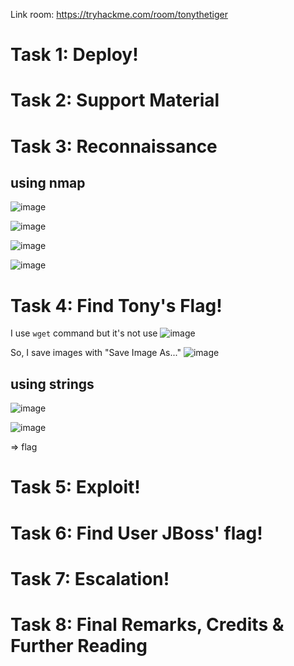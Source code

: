 Link room: https://tryhackme.com/room/tonythetiger
# Task 1: Deploy!
# Task 2: Support Material
# Task 3: Reconnaissance
## using nmap
![image](https://github.com/nguyenngocdung18/tryhackme/assets/134156226/3715d31f-c61b-4f3f-b183-c2d950168c3a)

![image](https://github.com/nguyenngocdung18/tryhackme/assets/134156226/41cee599-b4bd-4a4e-bedc-7dab6273c00f)

![image](https://github.com/nguyenngocdung18/tryhackme/assets/134156226/8526ca9c-9fcd-43aa-9172-f5ff2f708d74)

![image](https://github.com/nguyenngocdung18/tryhackme/assets/134156226/a8461c1d-9024-4e7a-b098-319052d9ae02)

# Task 4: Find Tony's Flag!
I use ```wget``` command but it's not use
![image](https://github.com/nguyenngocdung18/tryhackme/assets/134156226/3aff8cb2-a875-46dc-b8bd-ccfd27a686bd)

So, I save images with "Save Image As..."
![image](https://github.com/nguyenngocdung18/tryhackme/assets/134156226/0476d639-1b79-45b1-ad32-2fadb6cdf242)

## using strings
![image](https://github.com/nguyenngocdung18/tryhackme/assets/134156226/2ae1b814-12f1-4f06-a377-6bbab6cd7d75)

![image](https://github.com/nguyenngocdung18/tryhackme/assets/134156226/87dc1b42-4240-4b50-b3e1-70156e57aa0c)

=> flag
# Task 5: Exploit!
# Task 6: Find User JBoss' flag!
# Task 7: Escalation!
# Task 8: Final Remarks, Credits & Further Reading
